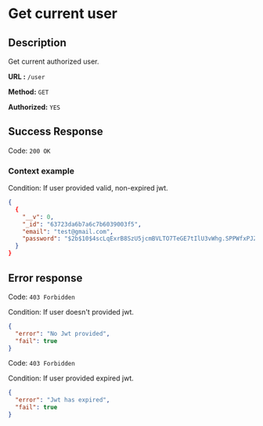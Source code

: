 # Get current user

## Description

Get current authorized user.

<b>URL :</b> `/user`

<b>Method:</b> `GET`

<b>Authorized:</b> `YES`

## Success Response

Code: `200 OK`

### Context example

Condition: If user provided valid, non-expired jwt.

```json
{
  {
    "__v": 0,
    "_id": "63723da6b7a6c7b6039003f5",
    "email": "test@gmail.com",
    "password": "$2b$10$4scLqExrB8SzU5jcmBVLTO7TeGE7tIlU3vWhg.SPPWfxPJZEhipd.",
  }
}
```

## Error response

Code: `403 Forbidden`

Condition: If user doesn't provided jwt.

```json
{
  "error": "No Jwt provided",
  "fail": true
}
```

Code: `403 Forbidden`

Condition: If user provided expired jwt.

```json
{
  "error": "Jwt has expired",
  "fail": true
}
```
